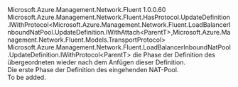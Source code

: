 <Type Name="IBlank&lt;ParentT&gt;" FullName="Microsoft.Azure.Management.Network.Fluent.LoadBalancerInboundNatPool.UpdateDefinition.IBlank&lt;ParentT&gt;">
  <TypeSignature Language="C#" Value="public interface IBlank&lt;ParentT&gt; : Microsoft.Azure.Management.Network.Fluent.HasProtocol.UpdateDefinition.IWithProtocol&lt;Microsoft.Azure.Management.Network.Fluent.LoadBalancerInboundNatPool.UpdateDefinition.IWithAttach&lt;ParentT&gt;,Microsoft.Azure.Management.Network.Fluent.Models.TransportProtocol&gt;, Microsoft.Azure.Management.Network.Fluent.LoadBalancerInboundNatPool.UpdateDefinition.IWithProtocol&lt;ParentT&gt;" />
  <TypeSignature Language="ILAsm" Value=".class public interface auto ansi abstract IBlank`1&lt;ParentT&gt; implements class Microsoft.Azure.Management.Network.Fluent.HasProtocol.UpdateDefinition.IWithProtocol`2&lt;class Microsoft.Azure.Management.Network.Fluent.LoadBalancerInboundNatPool.UpdateDefinition.IWithAttach`1&lt;!ParentT&gt;, class Microsoft.Azure.Management.Network.Fluent.Models.TransportProtocol&gt;, class Microsoft.Azure.Management.Network.Fluent.LoadBalancerInboundNatPool.UpdateDefinition.IWithProtocol`1&lt;!ParentT&gt;" />
  <TypeSignature Language="DocId" Value="T:Microsoft.Azure.Management.Network.Fluent.LoadBalancerInboundNatPool.UpdateDefinition.IBlank`1" />
  <TypeSignature Language="VB.NET" Value="Public Interface IBlank(Of ParentT)&#xA;Implements IWithProtocol(Of IWithAttach(Of ParentT), TransportProtocol), IWithProtocol(Of ParentT)" />
  <TypeSignature Language="F#" Value="type IBlank&lt;'ParentT&gt; = interface&#xA;    interface IWithProtocol&lt;'ParentT&gt;&#xA;    interface IWithProtocol&lt;IWithAttach&lt;'ParentT&gt;, TransportProtocol&gt;" />
  <AssemblyInfo>
    <AssemblyName>Microsoft.Azure.Management.Network.Fluent</AssemblyName>
    <AssemblyVersion>1.0.0.60</AssemblyVersion>
  </AssemblyInfo>
  <TypeParameters>
    <TypeParameter Name="ParentT" />
  </TypeParameters>
  <Interfaces>
    <Interface>
      <InterfaceName>Microsoft.Azure.Management.Network.Fluent.HasProtocol.UpdateDefinition.IWithProtocol&lt;Microsoft.Azure.Management.Network.Fluent.LoadBalancerInboundNatPool.UpdateDefinition.IWithAttach&lt;ParentT&gt;,Microsoft.Azure.Management.Network.Fluent.Models.TransportProtocol&gt;</InterfaceName>
    </Interface>
    <Interface>
      <InterfaceName>Microsoft.Azure.Management.Network.Fluent.LoadBalancerInboundNatPool.UpdateDefinition.IWithProtocol&lt;ParentT&gt;</InterfaceName>
    </Interface>
  </Interfaces>
  <Docs>
    <typeparam name="ParentT">die Phase der Definition des übergeordneten wieder nach dem Anfügen dieser Definition.</typeparam>
    <summary>
            Die erste Phase der Definition des eingehenden NAT-Pool.
            </summary>
    <remarks>To be added.</remarks>
  </Docs>
  <Members />
</Type>